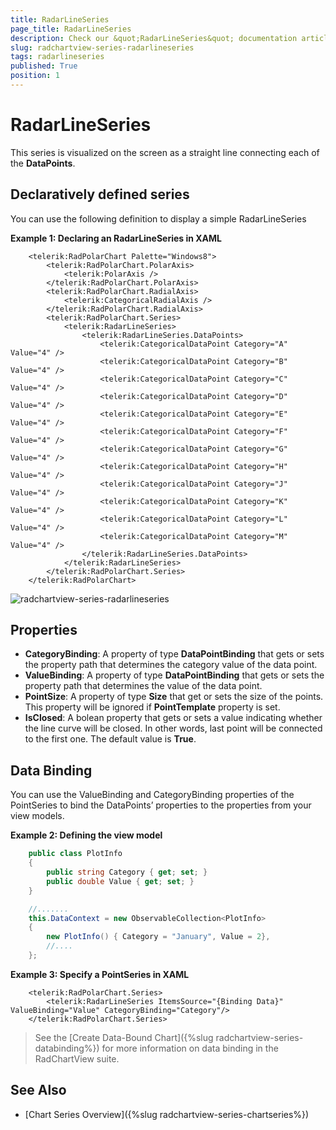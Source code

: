 ```yaml
---
title: RadarLineSeries
page_title: RadarLineSeries
description: Check our &quot;RadarLineSeries&quot; documentation article for the RadChartView {{ site.framework_name }} control.
slug: radchartview-series-radarlineseries
tags: radarlineseries
published: True
position: 1
---
```


# RadarLineSeries

This series is visualized on the screen as a straight line connecting each of the __DataPoints__.      

## Declaratively defined series

You can use the following definition to display a simple RadarLineSeries

__Example 1: Declaring an RadarLineSeries in XAML__
```XAML
	<telerik:RadPolarChart Palette="Windows8">
		<telerik:RadPolarChart.PolarAxis>
			<telerik:PolarAxis />
		</telerik:RadPolarChart.PolarAxis>
		<telerik:RadPolarChart.RadialAxis>
			<telerik:CategoricalRadialAxis />
		</telerik:RadPolarChart.RadialAxis>
		<telerik:RadPolarChart.Series>
			<telerik:RadarLineSeries>
				<telerik:RadarLineSeries.DataPoints>
					<telerik:CategoricalDataPoint Category="A" Value="4" />
					<telerik:CategoricalDataPoint Category="B" Value="4" />
					<telerik:CategoricalDataPoint Category="C" Value="4" />
					<telerik:CategoricalDataPoint Category="D" Value="4" />
					<telerik:CategoricalDataPoint Category="E" Value="4" />
					<telerik:CategoricalDataPoint Category="F" Value="4" />
					<telerik:CategoricalDataPoint Category="G" Value="4" />
					<telerik:CategoricalDataPoint Category="H" Value="4" />
					<telerik:CategoricalDataPoint Category="J" Value="4" />
					<telerik:CategoricalDataPoint Category="K" Value="4" />
					<telerik:CategoricalDataPoint Category="L" Value="4" />
					<telerik:CategoricalDataPoint Category="M" Value="4" />
				</telerik:RadarLineSeries.DataPoints>
			</telerik:RadarLineSeries>
		</telerik:RadPolarChart.Series>
	</telerik:RadPolarChart>
```

![radchartview-series-radarlineseries](images/radchartview-series-radarlineseries.png)

## Properties
* __CategoryBinding__: A property of type __DataPointBinding__ that gets or sets the property path that determines the category value of the data point.
* __ValueBinding__: A property of type __DataPointBinding__ that gets or sets the property path that determines the value of the data point.
* __PointSize__: A property of type __Size__ that get or sets the size of the points. This property will be ignored if __PointTemplate__ property is set.
* __IsClosed__: A bolean property that gets or sets a value indicating whether the line curve will be closed. In other words, last point will be connected to the first one. The default value is __True__.

## Data Binding

You can use the ValueBinding and CategoryBinding properties of the PointSeries to bind the DataPoints’ properties to the properties from your view models.

__Example 2: Defining the view model__

```C#
	public class PlotInfo
    {
        public string Category { get; set; }
        public double Value { get; set; }
    }

	//.......
	this.DataContext = new ObservableCollection<PlotInfo>
	{
		new PlotInfo() { Category = "January", Value = 2},
		//....
	};
```

__Example 3: Specify a PointSeries in XAML__
```XAML	
	<telerik:RadPolarChart.Series>
		<telerik:RadarLineSeries ItemsSource="{Binding Data}" ValueBinding="Value" CategoryBinding="Category"/>
	</telerik:RadPolarChart.Series>
```

>See the [Create Data-Bound Chart]({%slug radchartview-series-databinding%}) for more information on data binding in the RadChartView suite.

## See Also
 * [Chart Series Overview]({%slug radchartview-series-chartseries%})